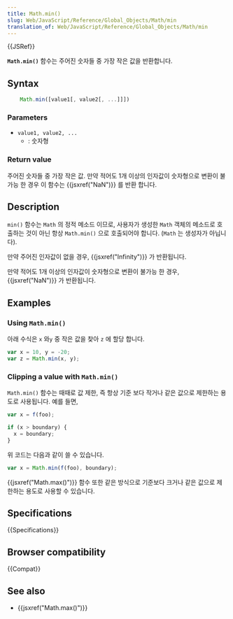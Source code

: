 ```yaml
---
title: Math.min()
slug: Web/JavaScript/Reference/Global_Objects/Math/min
translation_of: Web/JavaScript/Reference/Global_Objects/Math/min
---
```

{{JSRef}}

**`Math.min()`** 함수는 주어진 숫자들 중 가장 작은 값을 반환합니다.

## Syntax

```js
    Math.min([value1[, value2[, ...]]])
```

### Parameters

- `value1, value2, ...`
  - : 숫자형

### Return value

주어진 숫자들 중 가장 작은 값. 만약 적어도 1개 이상의 인자값이 숫자형으로 변환이 불가능 한 경우 이 함수는 {{jsxref("NaN")}} 를 반환 합니다.

## Description

`min()` 함수는 `Math` 의 정적 메소드 이므로, 사용자가 생성한 `Math` 객체의 메소드로 호출하는 것이 아닌 항상 `Math.min()` 으로 호출되어야 합니다. (`Math` 는 생성자가 아닙니다).

만약 주어진 인자값이 없을 경우, {{jsxref("Infinity")}} 가 반환됩니다.

만약 적어도 1개 이상의 인자값이 숫자형으로 변환이 불가능 한 경우, {{jsxref("NaN")}} 가 반환됩니다.

## Examples

### Using `Math.min()`

아래 수식은 `x` 와`y` 중 작은 값을 찾아 `z` 에 할당 합니다.

```js
var x = 10, y = -20;
var z = Math.min(x, y);
```

### Clipping a value with `Math.min()`

`Math.min()` 함수는 때때로 값 제한, 즉 항상 기준 보다 작거나 같은 값으로 제한하는 용도로 사용됩니다. 예를 들면,

```js
var x = f(foo);

if (x > boundary) {
  x = boundary;
}
```

위 코드는 다음과 같이 쓸 수 있습니다.

```js
var x = Math.min(f(foo), boundary);
```

{{jsxref("Math.max()")}} 함수 또한 같은 방식으로 기준보다 크거나 같은 값으로 제한하는 용도로 사용할 수 있습니다.

## Specifications

{{Specifications}}

## Browser compatibility

{{Compat}}

## See also

- {{jsxref("Math.max()")}}
